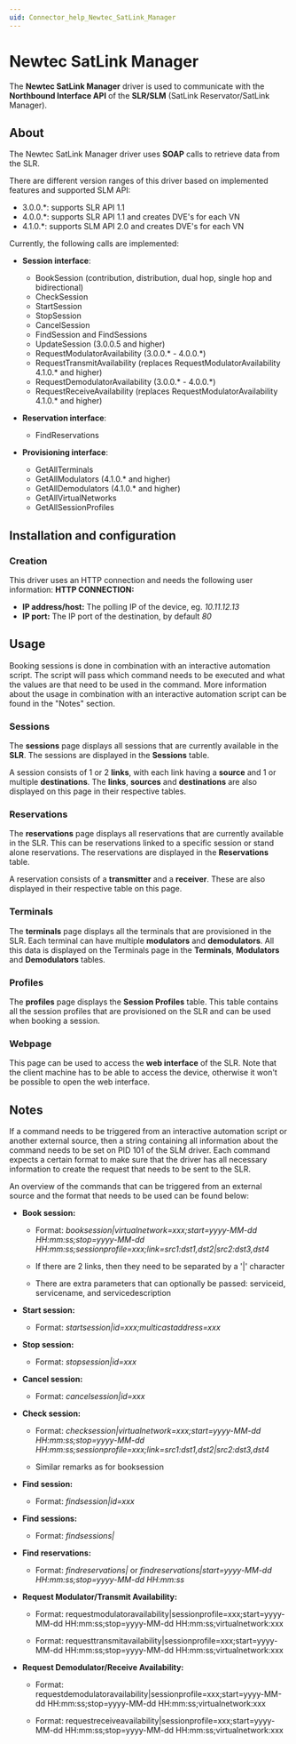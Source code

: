 ```yaml
---
uid: Connector_help_Newtec_SatLink_Manager
---
```


# Newtec SatLink Manager

The **Newtec SatLink Manager** driver is used to communicate with the **Northbound Interface API** of the **SLR/SLM** (SatLink Reservator/SatLink Manager).

## About

The Newtec SatLink Manager driver uses **SOAP** calls to retrieve data from the SLR.

There are different version ranges of this driver based on implemented features and supported SLM API:

- 3.0.0.\*: supports SLR API 1.1
- 4.0.0.\*: supports SLR API 1.1 and creates DVE's for each VN
- 4.1.0.\*: supports SLM API 2.0 and creates DVE's for each VN

Currently, the following calls are implemented:

- **Session interface**:

  - BookSession (contribution, distribution, dual hop, single hop and bidirectional)
  - CheckSession
  - StartSession
  - StopSession
  - CancelSession
  - FindSession and FindSessions
  - UpdateSession (3.0.0.5 and higher)
  - RequestModulatorAvailability (3.0.0.\* - 4.0.0.\*)
  - RequestTransmitAvailability (replaces RequestModulatorAvailability 4.1.0.\* and higher)
  - RequestDemodulatorAvailability (3.0.0.\* - 4.0.0.\*)
  - RequestReceiveAvailability (replaces RequestModulatorAvailability 4.1.0.\* and higher)

- **Reservation interface**:

  - FindReservations

- **Provisioning interface**:

  - GetAllTerminals
  - GetAllModulators (4.1.0.\* and higher)
  - GetAllDemodulators (4.1.0.\* and higher)
  - GetAllVirtualNetworks
  - GetAllSessionProfiles

## Installation and configuration

### Creation

This driver uses an HTTP connection and needs the following user information:
**HTTP CONNECTION:**

- **IP address/host:** The polling IP of the device, eg. *10.11.12.13*
- **IP port:** The IP port of the destination, by default *80*

## Usage

Booking sessions is done in combination with an interactive automation script. The script will pass which command needs to be executed and what the values are that need to be used in the command. More information about the usage in combination with an interactive automation script can be found in the "Notes" section.

### Sessions

The **sessions** page displays all sessions that are currently available in the **SLR**. The sessions are displayed in the **Sessions** table.

A session consists of 1 or 2 **links**, with each link having a **source** and 1 or multiple **destinations**. The **links**, **sources** and **destinations** are also displayed on this page in their respective tables.

### Reservations

The **reservations** page displays all reservations that are currently available in the SLR. This can be reservations linked to a specific session or stand alone reservations. The reservations are displayed in the **Reservations** table.

A reservation consists of a **transmitter** and a **receiver**. These are also displayed in their respective table on this page.

### Terminals

The **terminals** page displays all the terminals that are provisioned in the SLR. Each terminal can have multiple **modulators** and **demodulators**. All this data is displayed on the Terminals page in the **Terminals**, **Modulators** and **Demodulators** tables.

### Profiles

The **profiles** page displays the **Session Profiles** table. This table contains all the session profiles that are provisioned on the SLR and can be used when booking a session.

### Webpage

This page can be used to access the **web interface** of the SLR. Note that the client machine has to be able to access the device, otherwise it won't be possible to open the web interface.

## Notes

If a command needs to be triggered from an interactive automation script or another external source, then a string containing all information about the command needs to be set on PID 101 of the SLM driver. Each command expects a certain format to make sure that the driver has all necessary information to create the request that needs to be sent to the SLR.

An overview of the commands that can be triggered from an external source and the format that needs to be used can be found below:

- **Book session:**

  - Format: *booksession\|virtualnetwork=xxx;start=yyyy-MM-dd HH:mm:ss;stop=yyyy-MM-dd HH:mm:ss;sessionprofile=xxx;link=src1:dst1,dst2\|src2:dst3,dst4*

  - If there are 2 links, then they need to be separated by a '\|' character

  - There are extra parameters that can optionally be passed: serviceid, servicename, and servicedescription

- **Start session:**

  - Format: *startsession\|id=xxx;multicastaddress=xxx*

- **Stop session:**

  - Format: *stopsession\|id=xxx*

- **Cancel session:**

  - Format: *cancelsession\|id=xxx*

- **Check session:**

  - Format: *checksession\|virtualnetwork=xxx;start=yyyy-MM-dd HH:mm:ss;stop=yyyy-MM-dd HH:mm:ss;sessionprofile=xxx;link=src1:dst1,dst2\|src2:dst3,dst4*

  - Similar remarks as for booksession

- **Find session:**

  - Format: *findsession\|id=xxx*

- **Find sessions:**

  - Format: *findsessions\|*

- **Find reservations:**

  - Format: *findreservations\|* or *findreservations\|start=yyyy-MM-dd HH:mm:ss;stop=yyyy-MM-dd HH:mm:ss*

- **Request Modulator/Transmit Availability:**

  - Format: requestmodulatoravailability\|sessionprofile=xxx;start=yyyy-MM-dd HH:mm:ss;stop=yyyy-MM-dd HH:mm:ss;virtualnetwork:xxx

  - Format: requesttransmitavailability\|sessionprofile=xxx;start=yyyy-MM-dd HH:mm:ss;stop=yyyy-MM-dd HH:mm:ss;virtualnetwork:xxx

- **Request Demodulator/Receive Availability:**

  - Format: requestdemodulatoravailability\|sessionprofile=xxx;start=yyyy-MM-dd HH:mm:ss;stop=yyyy-MM-dd HH:mm:ss;virtualnetwork:xxx

  - Format: requestreceiveavailability\|sessionprofile=xxx;start=yyyy-MM-dd HH:mm:ss;stop=yyyy-MM-dd HH:mm:ss;virtualnetwork:xxx
